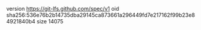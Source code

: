 version https://git-lfs.github.com/spec/v1
oid sha256:536e76b2b14735dba29145ca873661a296449fd7e217162f99b23e84921840b4
size 14075
